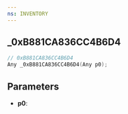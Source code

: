 ```yaml
---
ns: INVENTORY
---
```

## _0xB881CA836CC4B6D4

```c
// 0xB881CA836CC4B6D4
Any _0xB881CA836CC4B6D4(Any p0);
```

## Parameters
* **p0**:
